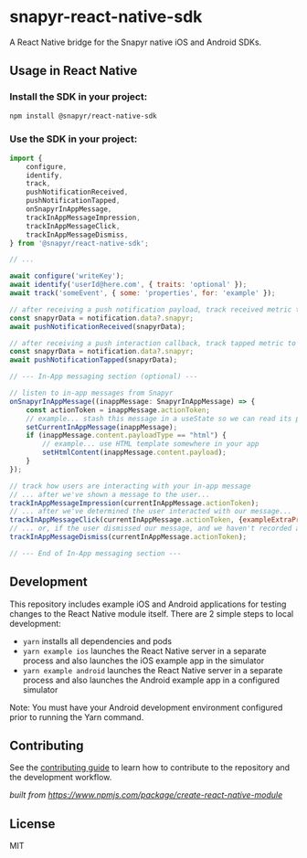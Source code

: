 # snapyr-react-native-sdk

A React Native bridge for the Snapyr native iOS and Android SDKs.

## Usage in React Native

### Install the SDK in your project:

```sh
npm install @snapyr/react-native-sdk
```

### Use the SDK in your project:

```js
import { 
    configure,
    identify,
    track,
    pushNotificationReceived,
    pushNotificationTapped,
    onSnapyrInAppMessage,
    trackInAppMessageImpression,
    trackInAppMessageClick,
    trackInAppMessageDismiss,
} from '@snapyr/react-native-sdk';

// ...

await configure('writeKey');
await identify('userId@here.com', { traits: 'optional' });
await track('someEvent', { some: 'properties', for: 'example' });

// after receiving a push notification payload, track received metric to Snapyr
const snapyrData = notification.data?.snapyr;
await pushNotificationReceived(snapyrData);

// after receiving a push interaction callback, track tapped metric to Snapyr
const snapyrData = notification.data?.snapyr;
await pushNotificationTapped(snapyrData);

// --- In-App messaging section (optional) ---

// listen to in-app messages from Snapyr 
onSnapyrInAppMessage((inappMessage: SnapyrInAppMessage) => {
    const actionToken = inappMessage.actionToken;
    // example... stash this message in a useState so we can read its properties elsewhere
    setCurrentInAppMessage(inappMessage);
    if (inappMessage.content.payloadType == "html") {
        // example... use HTML template somewhere in your app
        setHtmlContent(inappMessage.content.payload);
    }
});

// track how users are interacting with your in-app message
// ... after we've shown a message to the user...
trackInAppMessageImpression(currentInAppMessage.actionToken);
// ... after we've determined the user interacted with our message...
trackInAppMessageClick(currentInAppMessage.actionToken, {exampleExtraProperty: "someId"});
// ... or, if the user dismissed our message, and we haven't recorded any other interaction...
trackInAppMessageDismiss(currentInAppMessage.actionToken);

// --- End of In-App messaging section ---
```

## Development

This repository includes example iOS and Android applications for testing changes to the React Native module itself. There are 2 simple steps to local development:

* `yarn` installs all dependencies and pods
* `yarn example ios` launches the React Native server in a separate process and also launches the iOS example app in the simulator
* `yarn example android` launches the React Native server in a separate process and also launches the Android example app in a configured simulator

Note: You must have your Android development environment configured prior to running the Yarn command.

## Contributing

See the [contributing guide](CONTRIBUTING.md) to learn how to contribute to the repository and the development workflow.

_built from https://www.npmjs.com/package/create-react-native-module_

## License

MIT
